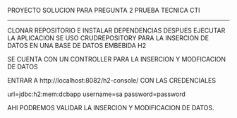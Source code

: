PROYECTO SOLUCION PARA PREGUNTA 2 PRUEBA TECNICA CTI

*********

CLONAR REPOSITORIO E INSTALAR DEPENDENCIAS DESPUES EJECUTAR LA APLICACION
SE USO CRUDREPOSITORY PARA LA INSERCION DE DATOS EN UNA BASE DE DATOS EMBEBIDA H2


SE CUENTA CON UN CONTROLLER PARA LA INSERCION Y MODFICACION DE DATOS

ENTRAR A http://localhost:8082/h2-console/ CON LAS CREDENCIALES

url=jdbc:h2:mem:dcbapp
username=sa
password=password

AHI PODREMOS VALIDAR LA INSERCION Y MODIFICACION DE DATOS.